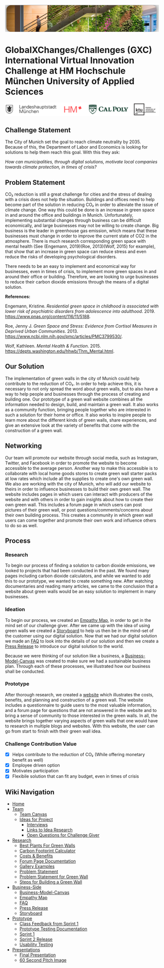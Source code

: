 ![Header](/pictures/Header.png)

# GlobalXChanges/Challenges (GXC) International Virtual Innovation Challenge at HM Hochschule München University of Applied Sciences

![logo](/pictures/Logos.png)

## Challenge Statement

The City of Munich set the goal to reach climate neutrality by 2035. Because of this, the Department of Labor and Economics is looking for solutions to help them reach this goal. With this they ask:

*How can municipalities, through digital solutions, motivate local companies towards climate protection, in times of crisis?*

## Problem Statement

CO₂ reduction is still a great challenge for cities and the stress of dealing with a crisis does not help the situation. Buildings and offices need to help become part of the solution in reducing CO₂ in order to alleviate the issue of climate change. One way this could be done is an increase in green space in and around the office and buildings in Munich. Unfortunately, implementing substantial changes through business can be difficult economically, and large businesses may not be willing to create change. Big business is the leader in greenhouse gas emission, which means that these businesses must change in order to improve the current state of CO2 in the atmosphere. There is much research corresponding green space with mental health (See (Engemann, 2019)(Roe, 2013)(Wolf, 2015) for example), that show that an increase in green space can reduce stress and even reduce the risks of developing psychological disorders. 

There needs to be an easy to implement and economical way for businesses, even in times of crisis, to implement more green spaces in and around their office or building. Therefore, we are looking to urge businesses to reduce their carbon dioxide emissions through the means of a digital solution.

**References:**

Engemann, Kristine. _Residential green space in childhood is associated with lower risk of psychiatric disorders from adolescence into adulthood_. 2019. https://www.pnas.org/content/116/11/5188.

Roe, Jenny J. _Green Space and Stress: Evidence from Cortisol Measures in Deprived Urban Communities_. 2013. https://www.ncbi.nlm.nih.gov/pmc/articles/PMC3799530/.

Wolf, Kathleen. _Mental Health & Function_. 2015. https://depts.washington.edu/hhwb/Thm_Mental.html.

## Our Solution

The implementation of green walls in the city of Munich could help contribute to the reduction of CO₂. In order to help achieve this, it is necessary to not only spread the word about green walls, but to also have a way to help people and businesses through the process of creating and building one. Our prototype of a green wall website combines all the information needed to design, build, and maintain a green wall. It also works as a community function, bringing people together who are interested in such a solution for their home or office. It also works to inspire people to learn more about the different kinds of green walls, share experiences, and give an extensive look at the variety of benefits that come with the construction of a green wall.

## Networking
Our team will promote our website through social media, such as Instagram, Twitter, and Facebook in order to promote the website to become accessible to the average person. Another way to make this accessible is to collaborate with local home goods stores to create green wall starter packs at low rates which include all the supplies to create one's own green wall. We also are working with the city of Munich, who will add our website to theirs in order to influence businesses to build their own green wall. The website includes pages in which users can interact with producers of the website and with others in order to gain insights about how to create their own green wall. This includes a forum page in which users can post pictures of their green wall, or post questions/comments/concerns about their own building process. This creates a community in which green wall users can come together and promote their own work and influence others to do so as well. 

## Process

### Research

To begin our process of finding a solution to carbon dioxide emissions, we looked to projects that had been conducted in the past. We found many pages including carbon dioxide calculators, and while we wanted to add this to our prototype, we wanted to create something new. After watching documentaries and reading many articles, we came to the conclusion that a website about green walls would be an easy solution to implement in many businesses.

### Ideation

To begin our process, we created an [Empathy Map](https://github.com/gxc-international-innovation-challenge/gxc-team-12/wiki/Empathy-Map), in order to get in the mind set of our challenge giver. After we came up with the idea of using green walls we created a [Storyboard](https://github.com/gxc-international-innovation-challenge/gxc-team-12/wiki/Storyboard) to help us then be in the mind-set of the customer using our digital solution. Now that we had our digital solution we made an [FAQ](https://github.com/gxc-international-innovation-challenge/gxc-team-12/wiki/FAQ) to look into the details of our solution and then we create a [Press Release](https://github.com/gxc-international-innovation-challenge/gxc-team-12/wiki/Press-Release) to introduce our digital solution to the world.

Because we were thinking of our solution like a business, a [Business-Model-Canvas](https://github.com/gxc-international-innovation-challenge/gxc-team-12/wiki/Business-Model-Canvas) was created to make sure we had a sustainable business plan. Through each of these processes, we illustrated how our business shall be conducted.

### Prototype

After thorough research, we created a [website](https://www.figma.com/proto/01KB7F0Ikml6IViFnFYZsS/Landing-Page?node-id=1%3A2&scaling=scale-down) which illustrates the costs, benefits, and planning and construction of a green wall. The website includes a questionnaire to guide users to the most valuable information, and a forum page for questions that are not answered in the website and to bring a sense of community to those interested in the green walls. In all, the website brings together varying aspects of green walls that one would have to research in multiple blogs and websites. With this website, the user can go from start to finish with their green wall idea.


### Challenge Contribution Value

- [x] Helps contribute to the reduction of CO₂ (While offering monetary benefit as well)
- [x] Employee driven option
- [x] Motivates participation
- [x] Flexibile solution that can fit any budget, even in times of crisis

## Wiki Navigation

* [Home](https://github.com/gxc-international-innovation-challenge/gxc-team-12/wiki)
* [Team](https://github.com/gxc-international-innovation-challenge/gxc-team-12/wiki/About-The-Team)
  * [Team Canvas](https://github.com/gxc-international-innovation-challenge/gxc-team-12/wiki/Team-Canvas)
  * [Ideas for Project](https://github.com/gxc-international-innovation-challenge/gxc-team-12/wiki/Ideas)
    * [Interviews](https://github.com/gxc-international-innovation-challenge/gxc-team-12/wiki/Interviews)
    * [Links to Idea Research](https://github.com/gxc-international-innovation-challenge/gxc-team-12/wiki/Idea-Research-Links)
    * [Open Questions for Challenge Giver](https://github.com/gxc-international-innovation-challenge/gxc-team-12/wiki/Open-Questions)
* [Research](https://github.com/gxc-international-innovation-challenge/gxc-team-12/wiki/Research)
  * [Best Plants For Green Walls](https://github.com/gxc-international-innovation-challenge/gxc-team-12/wiki/Best-Plants-for-Green-Wall) 
  * [Carbon Footprint Calculator](https://github.com/gxc-international-innovation-challenge/gxc-team-12/wiki/Carbon-Footprint-Calculator)
  * [Costs & Benefits](https://github.com/gxc-international-innovation-challenge/gxc-team-12/wiki/Cost-&-Benefits-of-Green-Walls)
  * [Forum Page Documentation](https://github.com/gxc-international-innovation-challenge/gxc-team-12/wiki/Forum-Page-documentation)
  * [Gallery Examples](https://github.com/gxc-international-innovation-challenge/gxc-team-12/wiki/Green-Wall-gallery-(examples))
  * [Problem Statement](https://github.com/gxc-international-innovation-challenge/gxc-team-12/wiki/Problem-Statement)
  * [Problem Statement for Green Wall](https://github.com/gxc-international-innovation-challenge/gxc-team-12/wiki/Problem-Statement-for-Green-Wall)
  * [Steps for Building a Green Wall](https://github.com/gxc-international-innovation-challenge/gxc-team-12/wiki/Steps-For-Building-a-Green-Wall)
* [Business-Side](https://github.com/gxc-international-innovation-challenge/gxc-team-12/wiki/Business-Side)
  * [Business-Model-Canvas](https://github.com/gxc-international-innovation-challenge/gxc-team-12/wiki/Business-Model-Canvas)
  * [Empathy Map](https://github.com/gxc-international-innovation-challenge/gxc-team-12/wiki/Empathy-Map)
  * [FAQ](https://github.com/gxc-international-innovation-challenge/gxc-team-12/wiki/FAQ)
  * [Press Release](https://github.com/gxc-international-innovation-challenge/gxc-team-12/wiki/Press-Release)
  * [Storyboard](https://github.com/gxc-international-innovation-challenge/gxc-team-12/wiki/Storyboard)
* [Prototype](https://github.com/gxc-international-innovation-challenge/gxc-team-12/wiki/Prototype)
  * [Class Feedback from Sprint 1](https://github.com/gxc-international-innovation-challenge/gxc-team-12/wiki/Notes-on-Prototype)
  * [Prototype Testing Documentation](https://github.com/gxc-international-innovation-challenge/gxc-team-12/wiki/Prototype-Testing-Documentation)
  * [Sprint 1](https://github.com/gxc-international-innovation-challenge/gxc-team-12/wiki/Sprint-1)
  * [Sprint 2 Release](https://github.com/gxc-international-innovation-challenge/gxc-team-12/wiki/Sprint-2-Release)
  * [Usability Testing](https://github.com/gxc-international-innovation-challenge/gxc-team-12/wiki/Usability-Test)
* [Presentations](https://github.com/gxc-international-innovation-challenge/gxc-team-12/wiki/Presentations)
  * [Final Presentation](https://github.com/gxc-international-innovation-challenge/gxc-team-12/wiki/Final-Presentation)
  * [60 Second Pitch Image](https://github.com/gxc-international-innovation-challenge/gxc-team-12/wiki/60-Second-Pitch-Presentation)


